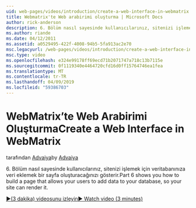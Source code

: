 ```yaml
---
uid: web-pages/videos/introduction/create-a-web-interface-in-webmatrix
title: Webmatrix'te Web arabirimi oluşturma | Microsoft Docs
author: rick-anderson
description: 6. Bölüm nasıl sayesinde kullanıcılarınız, sitenizi işlemek için veritabanınıza veri eklemek bir sayfa oluşturacağınızı gösterir.
ms.author: riande
ms.date: 04/12/2011
ms.assetid: a0529495-422f-4008-94b5-5fa913ac2e70
msc.legacyurl: /web-pages/videos/introduction/create-a-web-interface-in-webmatrix
msc.type: video
ms.openlocfilehash: e324e99178ff69ecd71b2071747a718c13b7115e
ms.sourcegitcommit: 0f1119340e4464720cfd16d0ff15764746ea1fea
ms.translationtype: MT
ms.contentlocale: tr-TR
ms.lasthandoff: 04/09/2019
ms.locfileid: "59386703"
---
```

# <a name="create-a-web-interface-in-webmatrix"></a><span data-ttu-id="29a5f-103">WebMatrix’te Web Arabirimi Oluşturma</span><span class="sxs-lookup"><span data-stu-id="29a5f-103">Create a Web Interface in WebMatrix</span></span>

<span data-ttu-id="29a5f-104">tarafından [Advaiya](https://twitter.com/Advaiyasolns)</span><span class="sxs-lookup"><span data-stu-id="29a5f-104">by [Advaiya](https://twitter.com/Advaiyasolns)</span></span>

<span data-ttu-id="29a5f-105">6. Bölüm nasıl sayesinde kullanıcılarınız, sitenizi işlemek için veritabanınıza veri eklemek bir sayfa oluşturacağınızı gösterir.</span><span class="sxs-lookup"><span data-stu-id="29a5f-105">Part 6 shows you how to build a page that allows your users to add data to your database, so your site can render it.</span></span>

[<span data-ttu-id="29a5f-106">&#9654;(3 dakika) videosunu izleyin</span><span class="sxs-lookup"><span data-stu-id="29a5f-106">&#9654; Watch video (3 minutes)</span></span>](https://channel9.msdn.com/Blogs/ASP-NET-Site-Videos/create-a-web-interface-in-webmatrix)
